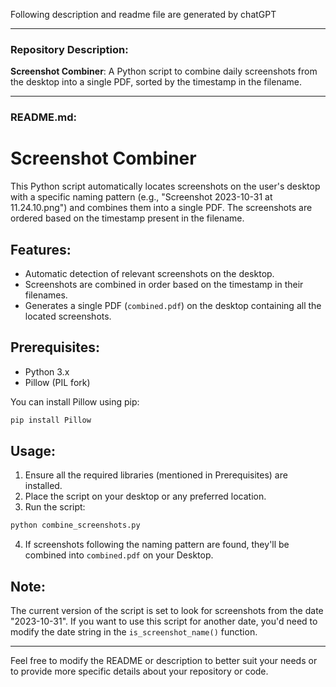Following description and readme file are generated by chatGPT

---

### Repository Description:
**Screenshot Combiner**: A Python script to combine daily screenshots from the desktop into a single PDF, sorted by the timestamp in the filename.

---

### README.md:

# Screenshot Combiner

This Python script automatically locates screenshots on the user's desktop with a specific naming pattern (e.g., "Screenshot 2023-10-31 at 11.24.10.png") and combines them into a single PDF. The screenshots are ordered based on the timestamp present in the filename.

## Features:

- Automatic detection of relevant screenshots on the desktop.
- Screenshots are combined in order based on the timestamp in their filenames.
- Generates a single PDF (`combined.pdf`) on the desktop containing all the located screenshots.

## Prerequisites:

- Python 3.x
- Pillow (PIL fork)

You can install Pillow using pip:
```bash
pip install Pillow
```

## Usage:

1. Ensure all the required libraries (mentioned in Prerequisites) are installed.
2. Place the script on your desktop or any preferred location.
3. Run the script:
```bash
python combine_screenshots.py
```
4. If screenshots following the naming pattern are found, they'll be combined into `combined.pdf` on your Desktop.

## Note:
The current version of the script is set to look for screenshots from the date "2023-10-31". If you want to use this script for another date, you'd need to modify the date string in the `is_screenshot_name()` function.

---

Feel free to modify the README or description to better suit your needs or to provide more specific details about your repository or code.